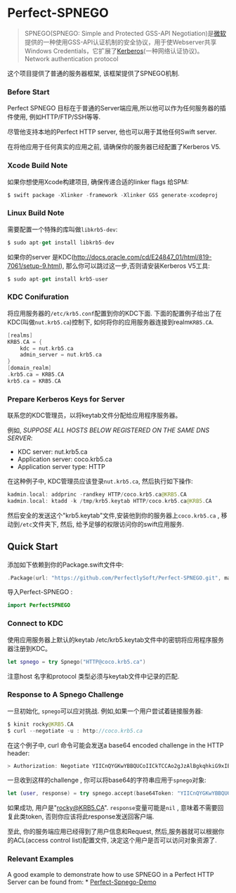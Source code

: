 # Perfect-SPNEGO 

> SPNEGO(SPNEGO: Simple and Protected GSS-API Negotiation)是[微软](https://baike.baidu.com/item/%E5%BE%AE%E8%BD%AF)提供的一种使用GSS-API认证机制的安全协议，用于使Webserver共享Windows Credentials，它扩展了[Kerberos](https://baike.baidu.com/item/Kerberos)(一种网络认证协议)。 Network authentication protocol



这个项目提供了普通的服务器框架, 该框架提供了SPNEGO机制.



### Before Start

Perfect SPNEGO 目标在于普通的Server端应用,所以他可以作为任何服务器的插件使用, 例如HTTP/FTP/SSH等等.



尽管他支持本地的Perfect HTTP server, 他也可以用于其他任何Swift server.

在将他应用于任何真实的应用之前, 请确保你的服务器已经配置了Kerberos V5.



### Xcode Build Note

如果你想使用Xcode构建项目, 确保传递合适的linker flags 给SPM:

```swift
$ swift package -Xlinker -framework -Xlinker GSS generate-xcodeproj

```



### Linux Build Note

需要配置一个特殊的库叫做`libkrb5-dev`:

```swift
$ sudo apt-get install libkrb5-dev

```



如果你的server 是KDC(http://docs.oracle.com/cd/E24847_01/html/819-7061/setup-9.html), 那么你可以跳过这一步,否则请安装Kerberos V5工具:

```swift
$ sudo apt-get install krb5-user

```



### KDC Conifuration

将应用服务器的`/etc/krb5.conf`配置到你的KDC下面. 下面的配置例子给出了在KDC(叫做`nut.krb5.ca`)控制下, 如何将你的应用服务器连接到realm`KRB5.CA`.



```swift
[realms]
KRB5.CA = {
    kdc = nut.krb5.ca
    admin_server = nut.krb5.ca
}
[domain_realm]
.krb5.ca = KRB5.CA
krb5.ca = KRB5.CA
```



### Prepare Kerberos Keys for Server

联系您的KDC管理员，以将keytab文件分配给应用程序服务器。



例如, *SUPPOSE ALL HOSTS BELOW REGISTERED ON THE SAME DNS SERVER*:

- KDC server: nut.krb5.ca
- Application server: coco.krb5.ca
- Application server type: HTTP



在这种例子中, KDC管理员应该登录`nut.krb5.ca`, 然后执行如下操作:

```swift
kadmin.local: addprinc -randkey HTTP/coco.krb5.ca@KRB5.CA
kadmin.local: ktadd -k /tmp/krb5.keytab HTTP/coco.krb5.ca@KRB5.CA
```



然后安全的发送这个"krb5.keytab"文件,安装他到你的服务器上`coco.krb5.ca` , 移动到`/etc`文件夹下, 然后, 给予足够的权限访问你的swift应用服务.



## Quick Start

添加如下依赖到你的Package.swift文件中:

```swift
.Package(url: "https://github.com/PerfectlySoft/Perfect-SPNEGO.git", majorVersion: 1)
```



导入Perfect-SPNEGO :

```swift
import PerfectSPNEGO
```



### Connect to KDC

使用应用服务器上默认的keytab /etc/krb5.keytab文件中的密钥将应用程序服务器注册到KDC。

```swift
let spnego = try Spnego("HTTP@coco.krb5.ca")
```



注意host 名字和protocol 类型必须与keytab文件中记录的匹配.



### Response to A Spnego Challenge

一旦初始化, `spnego`可以应对挑战. 例如,如果一个用户尝试着链接服务器:

```swift
$ kinit rocky@KRB5.CA
$ curl --negotiate -u : http://coco.krb5.ca
```



在这个例子中, curl 命令可能会发送a base64 encoded challenge in the HTTP header:

```swift
> Authorization: Negotiate YIICnQYGKwYBBQUCoIICkTCCAo2gJzAlBgkqhkiG9xIBAgI ...

```



一旦收到这样的challenge , 你可以将base64的字符串应用于`spnego`对象:

```swift
let (user, response) = try spnego.accept(base64Token: "YIICnQYGKwYBBQUCoIICkTCCAo2gJzAlBgkqhkiG9xIBAgI...")
```



如果成功, 用户是"rocky@KRB5.CA". `response`变量可能是`nil` , 意味着不需要回复此类token, 否则你应该将此response发送回客户端.

至此, 你的服务端应用已经得到了用户信息和Request, 然后,服务器就可以根据你的ACL(access control list)配置文件, 决定这个用户是否可以访问对象资源了.



### Relevant Examples

A good example to demonstrate how to use SPNEGO in a Perfect HTTP Server can be found from: * [Perfect-Spnego-Demo](https://github.com/PerfectExamples/Perfect-Spnego-Demo)

